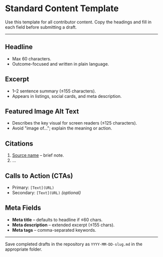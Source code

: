 # Standard Content Template

Use this template for all contributor content. Copy the headings and fill in each field before submitting a draft.

---

## Headline
- Max 60 characters.
- Outcome-focused and written in plain language.

## Excerpt
- 1–2 sentence summary (≤155 characters).
- Appears in listings, social cards, and meta description.

## Featured Image Alt Text
- Describes the key visual for screen readers (≤125 characters).
- Avoid "image of…"; explain the meaning or action.

## Citations
1. [Source name](URL) – brief note.
2. ...

## Calls to Action (CTAs)
- Primary: `[Text](URL)`
- Secondary: `[Text](URL)` *(optional)*

## Meta Fields
- **Meta title** – defaults to headline if ≤60 chars.
- **Meta description** – extended excerpt (≤155 chars).
- **Meta tags** – comma-separated keywords.

---

Save completed drafts in the repository as `YYYY-MM-DD-slug.md` in the appropriate folder.
